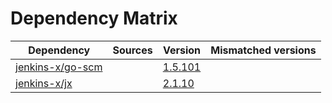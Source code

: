 # Dependency Matrix

Dependency | Sources | Version | Mismatched versions
---------- | ------- | ------- | -------------------
[jenkins-x/go-scm](https://github.com/jenkins-x/go-scm) |  | [1.5.101]() | 
[jenkins-x/jx](https://github.com/jenkins-x/jx) |  | [2.1.10](https://github.com/jenkins-x/jx/releases/tag/v2.1.10) | 
